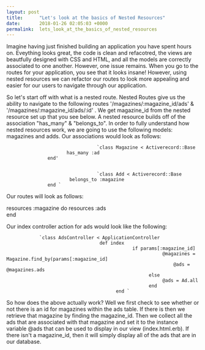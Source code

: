 ```yaml
---
layout: post
title:      "Let's look at the basics of Nested Resources"
date:       2018-01-26 02:05:03 +0000
permalink:  lets_look_at_the_basics_of_nested_resources
---
```



Imagine having just finished building an application you have spent hours on. Eveything looks great, the code is clean and refacotred, the views are beautfully designed with CSS and HTML, and all the models are correctly associated to one another. However, one issue remains. When you go to the routes for your application, you see that it looks insane! However, using nested resources we can refactor our routes to look more appealing and easier for our users to navigate through our application. 
 
So let's start off with what is a nested route. Nested Routes give us the ability to navigate to the following routes                     '/magazines/:magazine_id/ads' & '/magazines/:magazine_id/ads/:id' . We get magazine_id from the nested resource set up that you see below. A nested resource builds off of the association "has_many" & "belongs_to". In order to fully understand how nested resources work, we are going to use the following models: magazines and adds. Our associations would look as follows:

									 `class Magazine < Activerecord::Base 
                          has_many :ad 
                   end' 
									 
									 
									 `class Add < Activerecord::Base 
                           belongs_to :magazine 
                   end `
									 
									 
									 
Our routes will look as follows:

resources :magazine do 
         resources :ads  
end 

Our index controller action for ads would look like the following:

                `class AdsController < ApplicationController 
								      def index
											      if params[:magazine_id]
														     @magazines = Magazine.find_by(params[:magazine_id]
																 @ads = @magazines.ads
														else
														     @ads = Ad.all
														end
											end `
											
So how does the above actually work? Well we first check to see whether or not there is an id for magazines within the ads table. If there is then we retrieve that magazine by finding the magazine_id. Then we collect all the ads that are associated with that magazine and set it to the instance variable @ads that can be used to display in our view (index.html.erb). If there isn't a magazine_id, then it will simply display all of the ads that are in our database.
								
